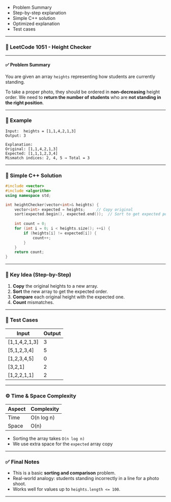 

* Problem Summary
* Step-by-step explanation
* Simple C++ solution
* Optimized explanation
* Test cases
---

### 📘 LeetCode 1051 - Height Checker

---
#### ✅ Problem Summary

You are given an array `heights` representing how students are currently standing.

To take a proper photo, they should be ordered in **non-decreasing** height order.
We need to **return the number of students** who are **not standing in the right position**.

---

### 🔸 Example

```text
Input:  heights = [1,1,4,2,1,3]
Output: 3

Explanation:
Original: [1,1,4,2,1,3]
Expected: [1,1,1,2,3,4]
Mismatch indices: 2, 4, 5 → Total = 3
```

---

### 🔰 Simple C++ Solution

```cpp
#include <vector>
#include <algorithm>
using namespace std;

int heightChecker(vector<int>& heights) {
    vector<int> expected = heights;     // Copy original
    sort(expected.begin(), expected.end());  // Sort to get expected positions
    
    int count = 0;
    for (int i = 0; i < heights.size(); ++i) {
        if (heights[i] != expected[i]) {
            count++;
        }
    }
    return count;
}
```

---

### 🧠 Key Idea (Step-by-Step)

1. **Copy** the original heights to a new array.
2. **Sort** the new array to get the expected order.
3. **Compare** each original height with the expected one.
4. **Count** mismatches.

---

### 🧪 Test Cases

| Input          | Output |
| -------------- | ------ |
| \[1,1,4,2,1,3] | 3      |
| \[5,1,2,3,4]   | 5      |
| \[1,2,3,4,5]   | 0      |
| \[3,2,1]       | 2      |
| \[1,2,2,1,1]   | 2      |

---

### ⚙️ Time & Space Complexity

| Aspect | Complexity |
| ------ | ---------- |
| Time   | O(n log n) |
| Space  | O(n)       |

* Sorting the array takes `O(n log n)`
* We use extra space for the `expected` array copy

---

### ✅ Final Notes

* This is a basic **sorting and comparison** problem.
* Real-world analogy: students standing incorrectly in a line for a photo shoot.
* Works well for values up to `heights.length <= 100`.

---
